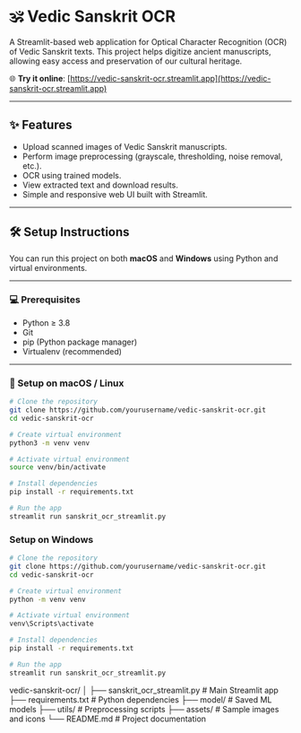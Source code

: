 # 🕉️ Vedic Sanskrit OCR

A Streamlit-based web application for Optical Character Recognition (OCR) of Vedic Sanskrit texts. This project helps digitize ancient manuscripts, allowing easy access and preservation of our cultural heritage.

🌐 **Try it online**: [https://vedic-sanskrit-ocr.streamlit.app](https://vedic-sanskrit-ocr.streamlit.app)

---

## ✨ Features

- Upload scanned images of Vedic Sanskrit manuscripts.
- Perform image preprocessing (grayscale, thresholding, noise removal, etc.).
- OCR using trained models.
- View extracted text and download results.
- Simple and responsive web UI built with Streamlit.

---

## 🛠️ Setup Instructions

You can run this project on both **macOS** and **Windows** using Python and virtual environments.

---

### 💻 Prerequisites

- Python ≥ 3.8
- Git
- pip (Python package manager)
- Virtualenv (recommended)

---

### 🧪 Setup on macOS / Linux

```bash
# Clone the repository
git clone https://github.com/yourusername/vedic-sanskrit-ocr.git
cd vedic-sanskrit-ocr

# Create virtual environment
python3 -m venv venv

# Activate virtual environment
source venv/bin/activate

# Install dependencies
pip install -r requirements.txt

# Run the app
streamlit run sanskrit_ocr_streamlit.py

```
### Setup on Windows
```bash
# Clone the repository
git clone https://github.com/yourusername/vedic-sanskrit-ocr.git
cd vedic-sanskrit-ocr

# Create virtual environment
python -m venv venv

# Activate virtual environment
venv\Scripts\activate

# Install dependencies
pip install -r requirements.txt

# Run the app
streamlit run sanskrit_ocr_streamlit.py
```

vedic-sanskrit-ocr/
│
├── sanskrit_ocr_streamlit.py   # Main Streamlit app
├── requirements.txt            # Python dependencies
├── model/                      # Saved ML models
├── utils/                      # Preprocessing scripts
├── assets/                     # Sample images and icons
└── README.md                   # Project documentation
